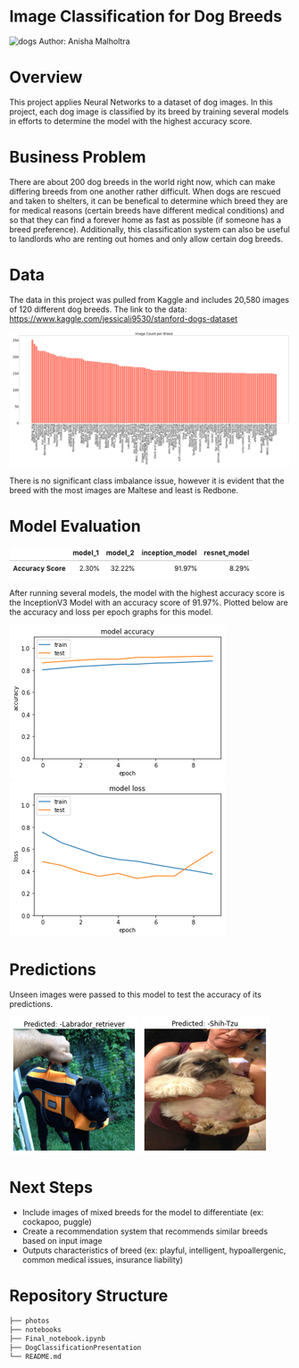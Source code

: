 # Image Classification for Dog Breeds
<img src="https://media1.s-nbcnews.com/i/newscms/2020_28/1587661/dogs-age-years-kb-inline-200707_7d0bca498155db9ae60dd81dec0ba6ab.jpg" alt= "dogs" >
Author: Anisha Malholtra

# Overview
This project applies Neural Networks to a dataset of dog images. In this project, each dog image is classified by its breed by training several models in efforts to determine the model with the highest accuracy score. 

# Business Problem
There are about 200 dog breeds in the world right now, which can make differing breeds from one another rather difficult. When dogs are rescued and taken to shelters, it can be benefical to determine which breed they are for medical reasons (certain breeds have different medical conditions) and so that they can find a forever home as fast as possible (if someone has a breed preference). Additionally, this classification system can also be useful to landlords who are renting out homes and only allow certain dog breeds.

# Data 
The data in this project was pulled from Kaggle and includes 20,580 images of 120 different dog breeds. The link to the data: https://www.kaggle.com/jessicali9530/stanford-dogs-dataset

<img src="https://github.com/anisha732/DogImageClassification/blob/master/photos/imagesbreed.png?raw=true" alt= "imagecount" >

There is no significant class imbalance issue, however it is evident that the breed with the most images are Maltese and least is Redbone.

# Model Evaluation

<img src="https://github.com/anisha732/DogImageClassification/blob/master/photos/eval.png?raw=true" alt= "eval" >

After running several models, the model with the highest accuracy score is the InceptionV3 Model with an accuracy score of 91.97%. Plotted below are the accuracy and loss per epoch graphs for this model.

<img src="https://github.com/anisha732/DogImageClassification/blob/master/photos/accuracy.png?raw=true" alt= "acc" >
<img src="https://github.com/anisha732/DogImageClassification/blob/master/photos/loss.png?raw=true" alt= "loss" >

# Predictions

Unseen images were passed to this model to test the accuracy of its predictions.

<img src="https://github.com/anisha732/DogImageClassification/blob/master/photos/lab.png?raw=true" alt= "lab" >
<img src="https://github.com/anisha732/DogImageClassification/blob/master/photos/shihtzu.png?raw=true" alt= "shihtzu" >

# Next Steps
- Include images of mixed breeds for the model to differentiate (ex: cockapoo, puggle)
- Create a recommendation system that recommends similar breeds based on input image
- Outputs characteristics of breed (ex: playful, intelligent, hypoallergenic, common medical issues, insurance liability)

# Repository Structure
```
├── photos
├── notebooks
├── Final_notebook.ipynb
├── DogClassificationPresentation
└── README.md
```


